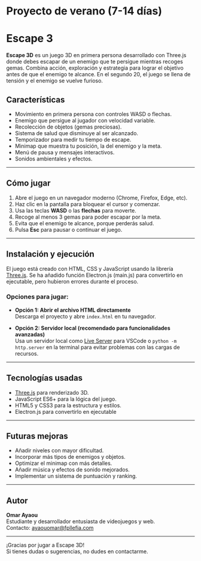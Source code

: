 # Proyecto de verano (7-14 días)
# Escape 3

**Escape 3D** es un juego 3D en primera persona desarrollado con Three.js donde debes escapar de un enemigo que te persigue mientras recoges gemas. Combina acción, exploración y estrategia para lograr el objetivo antes de que el enemigo te alcance. En el segundo 20, el juego se llena de tensión y el enemigo se vuelve furioso.


## Características

- Movimiento en primera persona con controles WASD o flechas.  
- Enemigo que persigue al jugador con velocidad variable.  
- Recolección de objetos (gemas preciosas).  
- Sistema de salud que disminuye al ser alcanzado.  
- Temporizador para medir tu tiempo de escape.  
- Minimap que muestra tu posición, la del enemigo y la meta.  
- Menú de pausa y mensajes interactivos.  
- Sonidos ambientales y efectos.

---

## Cómo jugar

1. Abre el juego en un navegador moderno (Chrome, Firefox, Edge, etc).  
2. Haz clic en la pantalla para bloquear el cursor y comenzar.  
3. Usa las teclas **WASD** o las **flechas** para moverte.  
4. Recoge al menos 3 gemas para poder escapar por la meta.  
5. Evita que el enemigo te alcance, porque perderás salud.  
6. Pulsa **Esc** para pausar o continuar el juego.

---

## Instalación y ejecución

El juego está creado con HTML, CSS y JavaScript usando la librería [Three.js](https://threejs.org/). Se ha añadido función Electron.js (main.js) para convertirlo en ejecutable, pero hubieron errores durante el proceso.

### Opciones para jugar:

- **Opción 1: Abrir el archivo HTML directamente**  
  Descarga el proyecto y abre `index.html` en tu navegador.

- **Opción 2: Servidor local (recomendado para funcionalidades avanzadas)**  
  Usa un servidor local como [Live Server](https://marketplace.visualstudio.com/items?itemName=ritwickdey.LiveServer) para VSCode o `python -m http.server` en la terminal para evitar problemas con las cargas de recursos.

---

## Tecnologías usadas

- [Three.js](https://threejs.org/) para renderizado 3D.  
- JavaScript ES6+ para la lógica del juego.  
- HTML5 y CSS3 para la estructura y estilos.  
- Electron.js para convertirlo en ejecutable

---

## Futuras mejoras

- Añadir niveles con mayor dificultad.  
- Incorporar más tipos de enemigos y objetos.  
- Optimizar el minimap con más detalles.  
- Añadir música y efectos de sonido mejorados.  
- Implementar un sistema de puntuación y ranking.

---

## Autor

**Omar Ayaou**  
Estudiante y desarrollador entusiasta de videojuegos y web.  
Contacto: ayaouomar@fpllefia.com

---

¡Gracias por jugar a Escape 3D!  
Si tienes dudas o sugerencias, no dudes en contactarme.

